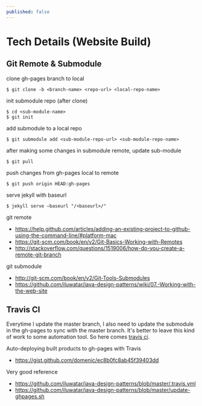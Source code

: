 ```yaml
---
published: false
---
```


# Tech Details (Website Build)

## Git Remote & Submodule

clone gh-pages branch to local
```
$ git clone -b <branch-name> <repo-url> <local-repo-name>
```

init submodule repo (after clone)
```
$ cd <sub-module-name>
$ git init
```

add submodule to a local repo
```
$ git submodule add <sub-module-repo-url> <sub-module-repo-name>
```

after making some changes in submodule remote, update sub-module
```
$ git pull
```

push changes from gh-pages local to remote
```
$ git push origin HEAD:gh-pages
```

serve jekyll with baseurl
```
$ jekyll serve —baseurl "/<baseurl>/"
```

git remote
- https://help.github.com/articles/adding-an-existing-project-to-github-using-the-command-line/#platform-mac
- https://git-scm.com/book/en/v2/Git-Basics-Working-with-Remotes
- http://stackoverflow.com/questions/1519006/how-do-you-create-a-remote-git-branch

git submodule
- http://git-scm.com/book/en/v2/Git-Tools-Submodules
- https://github.com/iluwatar/java-design-patterns/wiki/07.-Working-with-the-web-site

## Travis CI
Everytime I update the master branch, I also need to update the submodule in the gh-pages to sync with the master branch. It's better to leave this kind of work to some automation tool. So here comes [travis ci](https://docs.travis-ci.com/user/languages/java).

Auto-deploying built products to gh-pages with Travis
- https://gist.github.com/domenic/ec8b0fc8ab45f39403dd

Very good reference
- https://github.com/iluwatar/java-design-patterns/blob/master/.travis.yml
- https://github.com/iluwatar/java-design-patterns/blob/master/update-ghpages.sh
